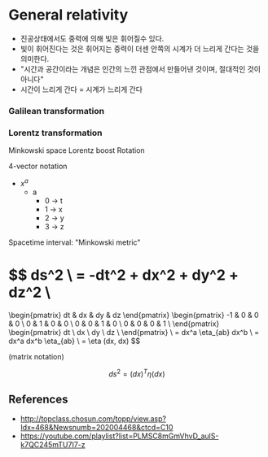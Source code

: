 # General relativity

- 진공상태에서도 중력에 의해 빛은 휘어질수 있다.
- 빛이 휘어진다는 것은 휘어지는 중력이 더센 안쪽의 시계가 더 느리게 간다는 것을 의미한다.
- "시간과 공간이라는 개념은 인간의 느낀 관점에서 만들어낸 것이며, 절대적인 것이 아니다"
- 시간이 느리게 간다 = 시계가 느리게 간다

### Galilean transformation
### Lorentz transformation

Minkowski space
Lorentz boost
Rotation

4-vector notation
- $x^a$
  - a
    - 0 -> t
    - 1 -> x
    - 2 -> y
    - 3 -> z

Spacetime interval: "Minkowski metric"

$$
ds^2 \\
= -dt^2 + dx^2 + dy^2 + dz^2 \\
=
\begin{pmatrix}
dt & dx & dy & dz
\end{pmatrix}
\begin{pmatrix}
-1 & 0 & 0 & 0 \\
0 & 1 & 0 & 0 \\
0 & 0 & 1 & 0 \\
0 & 0 & 0 & 1 \\
\end{pmatrix}
\begin{pmatrix}
dt \\
dx \\
dy \\
dz \\
\end{pmatrix} \\
= dx^a \eta_{ab} dx^b \\
= dx^a dx^b \eta_{ab} \\
= \eta (dx, dx)
$$

(matrix notation)

$$
ds^2 = (dx)^T \eta (dx)
$$

## References

- http://topclass.chosun.com/topp/view.asp?Idx=468&Newsnumb=202004468&ctcd=C10
- https://youtube.com/playlist?list=PLMSC8mGmVhvD_aulS-k7QC245mTU7I7-z
